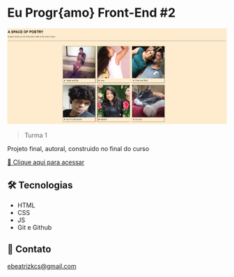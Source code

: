 # Eu Progr{amo} Front-End #2

![preview](./img/readme/previa.png)

> Turma 1

Projeto final, autoral, construido no final do curso

[🔗 Clique aqui para acessar](https://soubeatrizkaroline.github.io/EuProgrAmoFE2_Autoral/)

## 🛠 Tecnologias

- HTML
- CSS
- JS
- Git e Github

## 💙 Contato

ebeatrizkcs@gmail.com
